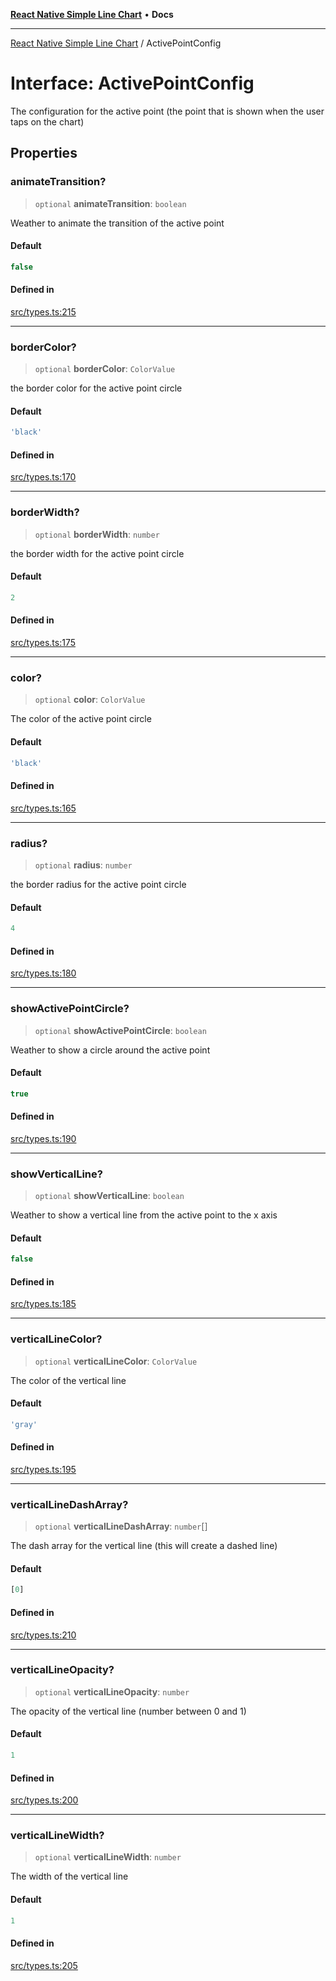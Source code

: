 [**React Native Simple Line Chart**](../README.md) • **Docs**

***

[React Native Simple Line Chart](../globals.md) / ActivePointConfig

# Interface: ActivePointConfig

The configuration for the active point (the point that is shown when the user taps on the chart)

## Properties

### animateTransition?

> `optional` **animateTransition**: `boolean`

Weather to animate the transition of the active point

#### Default

```ts
false
```

#### Defined in

[src/types.ts:215](https://github.com/Malaa-tech/react-native-simple-line-chart/blob/09edd766afceda200551558c41bf04eef4ec5b23/src/types.ts#L215)

***

### borderColor?

> `optional` **borderColor**: `ColorValue`

the border color for the active point circle

#### Default

```ts
'black'
```

#### Defined in

[src/types.ts:170](https://github.com/Malaa-tech/react-native-simple-line-chart/blob/09edd766afceda200551558c41bf04eef4ec5b23/src/types.ts#L170)

***

### borderWidth?

> `optional` **borderWidth**: `number`

the border width for the active point circle

#### Default

```ts
2
```

#### Defined in

[src/types.ts:175](https://github.com/Malaa-tech/react-native-simple-line-chart/blob/09edd766afceda200551558c41bf04eef4ec5b23/src/types.ts#L175)

***

### color?

> `optional` **color**: `ColorValue`

The color of the active point circle

#### Default

```ts
'black'
```

#### Defined in

[src/types.ts:165](https://github.com/Malaa-tech/react-native-simple-line-chart/blob/09edd766afceda200551558c41bf04eef4ec5b23/src/types.ts#L165)

***

### radius?

> `optional` **radius**: `number`

the border radius for the active point circle

#### Default

```ts
4
```

#### Defined in

[src/types.ts:180](https://github.com/Malaa-tech/react-native-simple-line-chart/blob/09edd766afceda200551558c41bf04eef4ec5b23/src/types.ts#L180)

***

### showActivePointCircle?

> `optional` **showActivePointCircle**: `boolean`

Weather to show a circle around the active point

#### Default

```ts
true
```

#### Defined in

[src/types.ts:190](https://github.com/Malaa-tech/react-native-simple-line-chart/blob/09edd766afceda200551558c41bf04eef4ec5b23/src/types.ts#L190)

***

### showVerticalLine?

> `optional` **showVerticalLine**: `boolean`

Weather to show a vertical line from the active point to the x axis

#### Default

```ts
false
```

#### Defined in

[src/types.ts:185](https://github.com/Malaa-tech/react-native-simple-line-chart/blob/09edd766afceda200551558c41bf04eef4ec5b23/src/types.ts#L185)

***

### verticalLineColor?

> `optional` **verticalLineColor**: `ColorValue`

The color of the vertical line

#### Default

```ts
'gray'
```

#### Defined in

[src/types.ts:195](https://github.com/Malaa-tech/react-native-simple-line-chart/blob/09edd766afceda200551558c41bf04eef4ec5b23/src/types.ts#L195)

***

### verticalLineDashArray?

> `optional` **verticalLineDashArray**: `number`[]

The dash array for the vertical line (this will create a dashed line)

#### Default

```ts
[0]
```

#### Defined in

[src/types.ts:210](https://github.com/Malaa-tech/react-native-simple-line-chart/blob/09edd766afceda200551558c41bf04eef4ec5b23/src/types.ts#L210)

***

### verticalLineOpacity?

> `optional` **verticalLineOpacity**: `number`

The opacity of the vertical line (number between 0 and 1)

#### Default

```ts
1
```

#### Defined in

[src/types.ts:200](https://github.com/Malaa-tech/react-native-simple-line-chart/blob/09edd766afceda200551558c41bf04eef4ec5b23/src/types.ts#L200)

***

### verticalLineWidth?

> `optional` **verticalLineWidth**: `number`

The width of the vertical line

#### Default

```ts
1
```

#### Defined in

[src/types.ts:205](https://github.com/Malaa-tech/react-native-simple-line-chart/blob/09edd766afceda200551558c41bf04eef4ec5b23/src/types.ts#L205)
